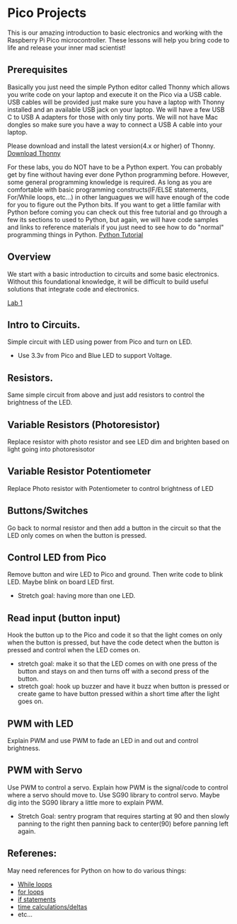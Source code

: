 # Pico Projects

This is our amazing introduction to basic electronics and working with the Raspberry Pi Pico microcontroller.  These lessons will help you bring code to life and release your inner mad scientist!

## Prerequisites

Basically you just need the simple Python editor called Thonny which allows you write code on your laptop and execute it on the Pico via a USB cable. USB cables will be provided just make sure you have a laptop with Thonny installed and an available USB jack on your laptop.  We will have a few USB C to USB A adapters for those with only tiny ports. We will not have Mac dongles so make sure you have a way to connect a USB A cable into your laptop. 

Please download and install the latest version(4.x or higher) of Thonny.  
[Download Thonny](https://thonny.org/) 

For these labs, you do NOT have to be a Python expert.  You can probably get by fine without having ever done Python programming before.  However, some general programming knowledge is required. As long as you are comfortable with basic programming constructs(IF/ELSE statements, For/While loops, etc...) in other languagues we will have enough of the code for you to figure out the Python bits.
If you want to get a little familar with Python before coming you can check out this free tutorial and go through a few its sections to used to Python, but again, we will have code samples and links to reference materials if you just need to see how to do "normal" programming things in Python.
[Python Tutorial](https://www.learnpython.org/)


## Overview

We start with a basic introduction to circuits and some basic electronics.  Without this foundational knowledge, it will be difficult to build useful solutions that integrate code and electronics.

[Lab 1](/labs/first_circuit.md)

## Intro to Circuits.

Simple circuit with LED using power from Pico and turn on LED. 
- Use 3.3v from Pico and Blue LED to support Voltage.

## Resistors.

Same simple circuit from above and just add resistors to control the brightness of the LED.

## Variable Resistors (Photoresistor)

Replace resistor with photo resistor and see LED dim and brighten based on light going into photoresisotor

## Variable Resistor Potentiometer

Replace Photo resistor with Potentiometer to control brightness of LED

## Buttons/Switches

Go back to normal resistor and then add a button in the circuit so that the LED only comes on when the button is pressed.

## Control LED from Pico

Remove button and wire LED to Pico and ground.  Then write code to blink LED. Maybe blink on board LED first.
- Stretch goal: having more than one LED.

## Read input (button input)

Hook the button up to the Pico and code it so that the light comes on only when the button is pressed, but have the code detect when the button is pressed and control when the LED comes on.
- stretch goal: make it so that the LED comes on with one press of the button and stays on and then turns off with a second press of the button.
- stretch goal: hook up buzzer and have it buzz when button is pressed or create game to have button pressed within a short time after the light goes on.


## PWM with LED

Explain PWM and use PWM to fade an LED in and out and control brightness.

## PWM with Servo

Use PWM to control a servo.  Explain how PWM is the signal/code to control where a servo should move to.  Use SG90 library to control servo.  Maybe dig into the SG90 library a little more to explain PWM.
- Stretch Goal: sentry program that requires starting at 90 and then slowly panning to the right then panning back to center(90) before panning left again.



## Referenes:
  May need references for Python on how to do various things:
  - [While loops](https://www.geeksforgeeks.org/python-while-loop/)
  - [for loops](https://www.geeksforgeeks.org/python-for-loops/)
  - [if statements](https://www.geeksforgeeks.org/python3-if-if-else-nested-if-if-elif-statements/)
  - [time calculations/deltas](https://docs.micropython.org/en/latest/library/time.html#time.ticks_diff)
  - etc...

## 
